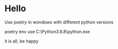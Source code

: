 # Hello

Use poetry in wondows with different python versions

poetry env use C:\Python3.8.8\python.exe

it is all, be happy

